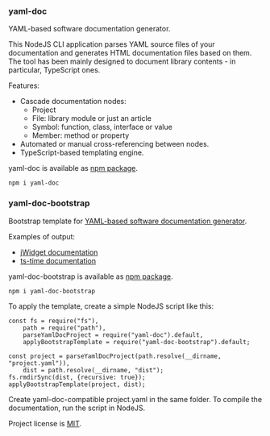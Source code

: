 ### yaml-doc

YAML-based software documentation generator.

This NodeJS CLI application parses YAML source files of your documentation and generates HTML documentation files based
on them. The tool has been mainly designed to document library contents - in particular, TypeScript ones.

Features:

* Cascade documentation nodes:
  * Project
  * File: library module or just an article
  * Symbol: function, class, interface or value
  * Member: method or property
* Automated or manual cross-referencing between nodes.
* TypeScript-based templating engine.

yaml-doc is available as [npm package](https://www.npmjs.com/package/yaml-doc).

    npm i yaml-doc

### yaml-doc-bootstrap

Bootstrap template for [YAML-based software documentation generator](https://www.npmjs.com/package/yaml-doc).

Examples of output:

* [jWidget documentation](https://enepomnyaschih.github.io/jwidget/)
* [ts-time documentation](https://enepomnyaschih.github.io/ts-time/)

yaml-doc-bootstrap is available as [npm package](https://www.npmjs.com/package/yaml-doc-bootstrap).

    npm i yaml-doc-bootstrap

To apply the template, create a simple NodeJS script like this:

    const fs = require("fs"),
        path = require("path"),
        parseYamlDocProject = require("yaml-doc").default,
        applyBootstrapTemplate = require("yaml-doc-bootstrap").default;
    
    const project = parseYamlDocProject(path.resolve(__dirname, "project.yaml")),
        dist = path.resolve(__dirname, "dist");
    fs.rmdirSync(dist, {recursive: true});
    applyBootstrapTemplate(project, dist);

Create yaml-doc-compatible project.yaml in the same folder. To compile the documentation, run the script in NodeJS.

Project license is [MIT](https://github.com/enepomnyaschih/yaml-doc/blob/master/LICENSE).
